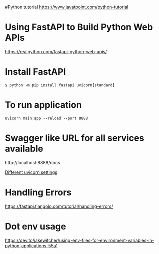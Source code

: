 #Python tutorial
https://www.javatpoint.com/python-tutorial

# Using FastAPI to Build Python Web APIs
https://realpython.com/fastapi-python-web-apis/

# Install FastAPI
    $ python -m pip install fastapi uvicorn[standard]

# To run application

    uvicorn main:app --reload --port 8888

# Swagger like URL for all services available

http://localhost:8888/docs

[Different uvicorn settings](https://www.uvicorn.org/settings/)

# Handling Errors

https://fastapi.tiangolo.com/tutorial/handling-errors/

# Dot env usage
https://dev.to/jakewitcher/using-env-files-for-environment-variables-in-python-applications-55a1